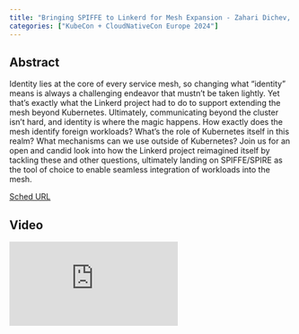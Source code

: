 ```yaml
---
title: "Bringing SPIFFE to Linkerd for Mesh Expansion - Zahari Dichev, Buoyant"
categories: ["KubeCon + CloudNativeCon Europe 2024"]
---
```


## Abstract

Identity lies at the core of every service mesh, so changing what “identity” means is always a challenging endeavor that mustn’t be taken lightly. Yet that’s exactly what the Linkerd project had to do to support extending the mesh beyond Kubernetes. Ultimately, communicating beyond the cluster isn’t hard, and identity is where the magic happens. How exactly does the mesh identify foreign workloads? What’s the role of Kubernetes itself in this realm? What mechanisms can we use outside of Kubernetes? Join us for an open and candid look into how the Linkerd project reimagined itself by tackling these and other questions, ultimately landing on SPIFFE/SPIRE as the tool of choice to enable seamless integration of workloads into the mesh.

[Sched URL](https://kccnceu2024.sched.com/event/f841e540830b7b54bb1012b4235324c1)

## Video

<iframe src="https://www.youtube.com/embed/ZLCJW--J6s0" frameborder="0" allow="accelerometer; autoplay; encrypted-media; gyroscope; picture-in-picture" allowfullscreen></iframe>
